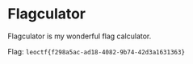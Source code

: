 # Flagculator

Flagculator is my wonderful flag calculator.

Flag: `leoctf{f298a5ac-ad18-4082-9b74-42d3a1631363}`

